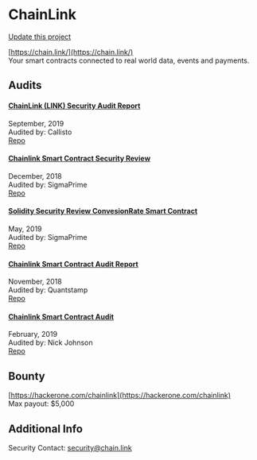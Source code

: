 
# ChainLink

[Update this project](https://github.com/ConsenSys/blockchainSecurityDB/edit/master/projects/chainlink.json)
  
[https://chain.link/](https://chain.link/)<br>
Your smart contracts connected to real world data, events and payments.


## Audits



#### [ChainLink (LINK) Security Audit Report](https://callisto.network/blog/post/chainlink-link-security-audit-report/)

September, 2019<br>
Audited by: Callisto<br>
[Repo](https://gist.github.com/yuriy77k/c3a70d212a7f9ecda715252e45073158)
      


#### [Chainlink Smart Contract Security Review](https://github.com/sigp/public-audits/blob/master/chainlink-1/review.pdf)

December, 2018<br>
Audited by: SigmaPrime<br>
[Repo](https://github.com/smartcontractkit/chainlink/tree/cee356)
      


#### [Solidity Security Review ConvesionRate Smart Contract](https://github.com/sigp/public-audits/blob/master/chainlink-2/review.pdf)

May, 2019<br>
Audited by: SigmaPrime<br>
[Repo](https://github.com/smartcontractkit/chainlink/tree/e1d9a3a)
      


#### [Chainlink Smart Contract Audit Report](https://github.com/smartcontractkit/audits/blob/master/reports/Quantstamp%20-%20Chainlink%20Audit%20Report.pdf)

November, 2018<br>
Audited by: Quantstamp<br>
[Repo](https://github.com/smartcontractkit/chainlink/tree/bafa91c)
      


#### [Chainlink Smart Contract Audit](https://github.com/smartcontractkit/audits/blob/master/reports/Nick%20Johnson%20-%20Chainlink%20Audit%20Report.pdf)

February, 2019<br>
Audited by: Nick Johnson<br>
[Repo](https://github.com/smartcontractkit/chainlink/tree/5327f9)
      

  

## Bounty

[https://hackerone.com/chainlink](https://hackerone.com/chainlink)<br>
Max payout: $5,000


## Additional Info

Security Contact: security@chain.link
